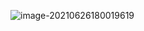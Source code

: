 ![image-20210626180019619](C:\Users\69181\AppData\Roaming\Typora\typora-user-images\image-20210626180019619.png)


